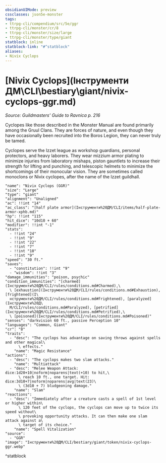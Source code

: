 ```yaml
---
obsidianUIMode: preview
cssclasses: json5e-monster
tags:
- ttrpg-cli/compendium/src/5e/ggr
- ttrpg-cli/monster/cr/8
- ttrpg-cli/monster/size/large
- ttrpg-cli/monster/type/giant
statblock: inline
statblock-link: "#^statblock"
aliases:
- Nivix Cyclops
---
```

# [Nivix Cyclops](Інструменти ДМ\CLI\bestiary\giant/nivix-cyclops-ggr.md)
*Source: Guildmasters' Guide to Ravnica p. 216*  

Cyclopes like those described in the Monster Manual are found primarily among the Gruul Clans. They are forces of nature, and even though they have occasionally been recruited into the Boros Legion, they can never truly be tamed.

Cyclopes serve the Izzet league as workshop guardians, personal protectors, and heavy laborers. They wear mizzium armor plating to minimize injuries from laboratory mishaps, piston gauntlets to increase their strength for lifting and punching, and telescopic helmets to minimize the shortcomings of their monocular vision. They are sometimes called monoclons or Nivix cyclopes, after the name of the Izzet guildhall.

```statblock
"name": "Nivix Cyclops (GGR)"
"size": "Large"
"type": "giant"
"alignment": "Unaligned"
"ac": !!int "14"
"ac_class": "[half plate armor](Інструменти%20ДМ/CLI/items/half-plate-armor-xphb.md)"
"hp": !!int "115"
"hit_dice": "10d10 + 60"
"modifier": !!int "-1"
"stats":
  - !!int "24"
  - !!int "9"
  - !!int "22"
  - !!int "7"
  - !!int "10"
  - !!int "9"
"speed": "30 ft."
"saves":
  - "constitution": !!int "9"
  - "wisdom": !!int "3"
"damage_immunities": "poison, psychic"
"condition_immunities": "[charmed](Інструменти%20ДМ/CLI/rules/conditions.md#Charmed),\
  \ [exhaustion](Інструменти%20ДМ/CLI/rules/conditions.md#Exhaustion), [frightened](І\
  нструменти%20ДМ/CLI/rules/conditions.md#Frightened), [paralyzed](Інструменти%20Д\
  М/CLI/rules/conditions.md#Paralyzed), [petrified](Інструменти%20ДМ/CLI/rules/conditions.md#Petrified),\
  \ [poisoned](Інструменти%20ДМ/CLI/rules/conditions.md#Poisoned)"
"senses": "darkvision 60 ft., passive Perception 10"
"languages": "Common, Giant"
"cr": "8"
"traits":
  - "desc": "The cyclops has advantage on saving throws against spells and other magical\
      \ effects."
    "name": "Magic Resistance"
"actions":
  - "desc": "The cyclops makes two slam attacks."
    "name": "Multiattack"
  - "desc": "Melee Weapon Attack: dice:1d20+10|noform|noparens|text(+10) to hit,\
      \ reach 10 ft., one target. Hit: dice:3d10+7|noform|noparens|avg|text(23)\
      \ (3d10 + 7) bludgeoning damage."
    "name": "Slam"
"reactions":
  - "desc": "Immediately after a creature casts a spell of 1st level or higher within\
      \ 120 feet of the cyclops, the cyclops can move up to twice its speed without\
      \ provoking opportunity attacks. It can then make one slam attack against a\
      \ target of its choice."
    "name": "Spell Vitalization"
"source":
  - "GGR"
"image": "Інструменти%20ДМ/CLI/bestiary/giant/token/nivix-cyclops-ggr.webp"
```
^statblock